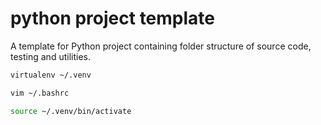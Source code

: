 # python project template
A template for Python project containing folder structure of source code, testing and utilities.


```bash
virtualenv ~/.venv
```
```bash
vim ~/.bashrc
```
```bash
source ~/.venv/bin/activate
```
